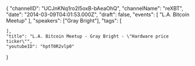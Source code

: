 {
    "channelID": "UCJnKNq1ro2l5oxB-bAeaOhQ",
    "channelName": "reXBT",
    "date": "2014-03-09T04:01:53.000Z",
    "draft": false,
    "events": [
        "L.A. Bitcoin Meetup"
    ],
    "speakers": ["Gray Bright"],
    "tags": [

    ],
    "title": "L.A. Bitcoin Meetup - Gray Bright - \"Hardware price ticker\"",
    "youtubeID": "hptT0R2vlp0"
}
